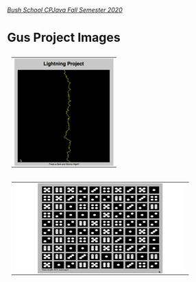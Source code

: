 [_Bush School CPJava Fall Semester 2020_](https://chandrunarayan.github.io/cpjava/)


# Gus Project Images

<table style="padding:10px">
<tr>
    
 
  <td>
    <img src="./giftable/gus.gif" align="left" alt="2" width = 231px height = 250px>
  </td>

<table style="padding:10px">
<tr>


  <td>
    <img src="./giftable/gus2.gif" align="left" alt="2" width = 400px height = 210px>
  </td>

</tr>
</table>


